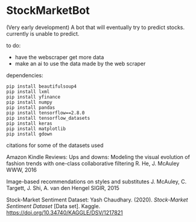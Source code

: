 # StockMarketBot
(Very early development) A bot that will eventually try to predict stocks.
currently is unable to predict.


to do:
  - have the webscraper get more data
  - make an ai to use the data made by the web scraper

dependencies:
```
pip install beautifulsoup4
pip install lxml
pip install yfinance
pip install numpy
pip install pandas
pip install tensorflow==2.8.0
pip install tensorflow_datasets
pip install keras
pip install matplotlib
pip install gdown
```

citations for some of the datasets used

Amazon Kindle Reviews:
Ups and downs: Modeling the visual evolution of fashion trends with one-class collaborative filtering
R. He, J. McAuley
WWW, 2016

Image-based recommendations on styles and substitutes
J. McAuley, C. Targett, J. Shi, A. van den Hengel
SIGIR, 2015

Stock-Market Sentiment Dataset:
Yash Chaudhary. (2020). <i>Stock-Market Sentiment Dataset</i> [Data set]. Kaggle. https://doi.org/10.34740/KAGGLE/DSV/1217821
